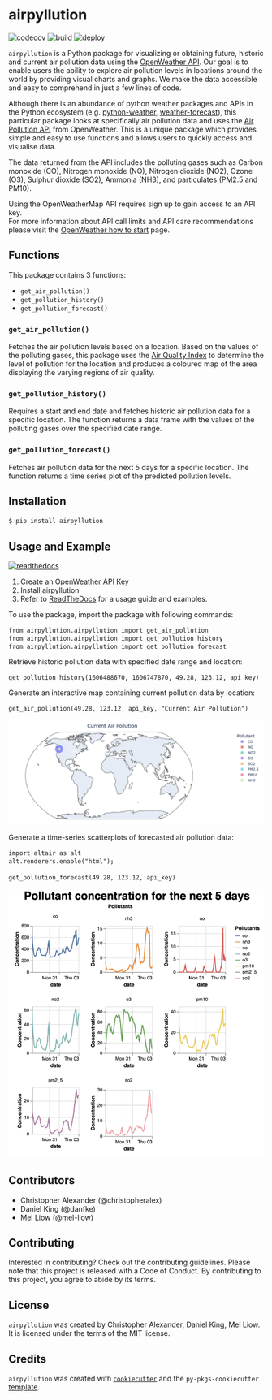 # airpyllution
[![codecov](https://codecov.io/gh/UBC-MDS/airpyllution/branch/main/graph/badge.svg?token=c6vEGpbs3h)](https://codecov.io/gh/UBC-MDS/airpyllution)
[![build](https://github.com/UBC-MDS/airpyllution/actions/workflows/build.yml/badge.svg)](https://github.com/UBC-MDS/airpyllution/actions/workflows/build.yml)
[![deploy](https://github.com/UBC-MDS/airpyllution/actions/workflows/deploy.yml/badge.svg)](https://github.com/UBC-MDS/airpyllution/actions/workflows/deploy.yml)

`airpyllution` is a Python package for visualizing or obtaining future, historic and current air pollution data using the [OpenWeather API](https://openweathermap.org). Our goal is to enable users the ability to explore air pollution levels in locations around the world by providing visual charts and graphs. We make the data accessible and easy to comprehend in just a few lines of code.

Although there is an abundance of python weather packages and APIs in the Python ecosystem (e.g. [python-weather](https://pypi.org/project/python-weather/), [weather-forecast](https://pypi.org/project/weather-forecast/)), this particular package looks at specifically air pollution data and uses the [Air Pollution API](https://openweathermap.org/api/air-pollution) from OpenWeather. This is a unique package which provides simple and easy to use functions and allows users to quickly access and visualise data.

The data returned from the API includes the polluting gases such as Carbon monoxide (CO), Nitrogen monoxide (NO), Nitrogen dioxide (NO2), Ozone (O3), Sulphur dioxide (SO2), Ammonia (NH3), and particulates (PM2.5 and PM10).

Using the OpenWeatherMap API requires sign up to gain access to an API key.   
For more information about API call limits and API care recommendations please visit the [OpenWeather how to start](https://openweathermap.org/appid) page.
## Functions
This package contains 3 functions: 
- `get_air_pollution()`
- `get_pollution_history()`
- `get_pollution_forecast()`

### `get_air_pollution()`
Fetches the air pollution levels based on a location. Based on the values of the polluting gases, this package uses the [Air Quality Index](https://en.wikipedia.org/wiki/Air_quality_index#CAQI) to determine the level of pollution for the location and produces a coloured map of the area displaying the varying regions of air quality.

### `get_pollution_history()`
Requires a start and end date and fetches historic air pollution data for a specific location. The function returns a data frame with the values of the polluting gases over the specified date range.

### `get_pollution_forecast()`
Fetches air pollution data for the next 5 days for a specific location. The function returns a time series plot of the predicted pollution levels.

## Installation

```bash
$ pip install airpyllution
```
## Usage and Example
[![readthedocs](https://readthedocs.org/projects/pip/badge/?version=latest)](https://airpyllution.readthedocs.io/en/latest/)

1. Create an [OpenWeather API Key](https://openweathermap.org/appid)
2. Install airpyllution
3. Refer to [ReadTheDocs](https://airpyllution.readthedocs.io/en/latest/) for a usage guide and examples.

To use the package, import the package with following commands:
```
from airpyllution.airpyllution import get_air_pollution
from airpyllution.airpyllution import get_pollution_history
from airpyllution.airpyllution import get_pollution_forecast
```

Retrieve historic pollution data with specified date range and location:
```
get_pollution_history(1606488670, 1606747870, 49.28, 123.12, api_key)
```

Generate an interactive map containing current pollution data by location:

```
get_air_pollution(49.28, 123.12, api_key, "Current Air Pollution")
```

![](docs/air-pollution-map.png)

Generate a time-series scatterplots of forecasted air pollution data:
```
import altair as alt
alt.renderers.enable("html");

get_pollution_forecast(49.28, 123.12, api_key)
```
![](docs/forecast-example.png)

## Contributors 
- Christopher Alexander (@christopheralex)
- Daniel King (@danfke)
- Mel Liow (@mel-liow)
## Contributing

Interested in contributing? Check out the contributing guidelines. Please note that this project is released with a Code of Conduct. By contributing to this project, you agree to abide by its terms.
## License

`airpyllution` was created by Christopher Alexander, Daniel King, Mel Liow. It is licensed under the terms of the MIT license.

## Credits

`airpyllution` was created with [`cookiecutter`](https://cookiecutter.readthedocs.io/en/latest/) and the `py-pkgs-cookiecutter` [template](https://github.com/py-pkgs/py-pkgs-cookiecutter).
